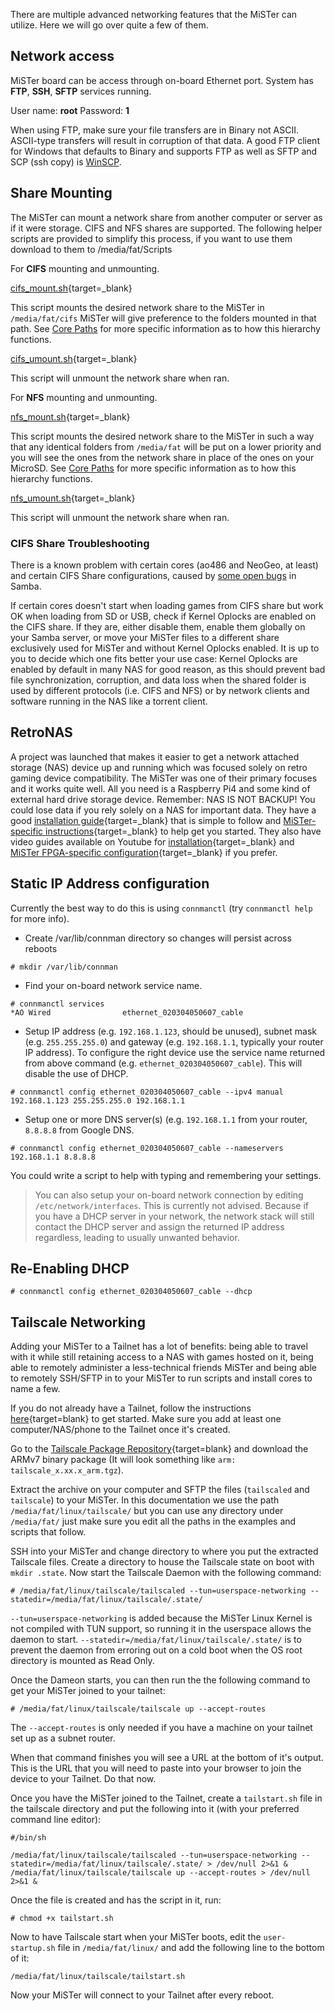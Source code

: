 There are multiple advanced networking features that the MiSTer can utilize. Here we will go over quite a few of them.

## Network access
MiSTer board can be access through on-board Ethernet port. System has **FTP**, **SSH**, **SFTP** services running.

User name: **root**  Password: **1**

When using FTP, make sure your file transfers are in Binary not ASCII. ASCII-type transfers will result in corruption of that data. A good FTP client for Windows that defaults to Binary and supports FTP as well as SFTP and SCP (ssh copy) is [WinSCP](https://winscp.net/eng/download.php).

## Share Mounting
The MiSTer can mount a network share from another computer or server as if it were storage. CIFS and NFS shares are supported. The following helper scripts are provided to simplify this process, if you want to use them download to them to /media/fat/Scripts

For **CIFS** mounting and unmounting.

[cifs_mount.sh](https://raw.githubusercontent.com/MiSTer-devel/Scripts_MiSTer/master/cifs_mount.sh){target=_blank}

This script mounts the desired network share to the MiSTer in `/media/fat/cifs`  MiSTer will give preference to the folders mounted in that path. See [Core Paths](../cores/paths.md) for more specific information as to how this hierarchy functions.

[cifs_umount.sh](https://raw.githubusercontent.com/MiSTer-devel/Scripts_MiSTer/master/cifs_umount.sh){target=_blank}

This script will unmount the network share when ran.

For **NFS** mounting and unmounting.

[nfs_mount.sh](https://raw.githubusercontent.com/MiSTer-devel/Scripts_MiSTer/master/nfs_mount.sh){target=_blank}

This script mounts the desired network share to the MiSTer in such a way that any identical folders from `/media/fat` will be put on a lower priority and you will see the ones from the network share in place of the ones on your MicroSD. See [Core Paths](../cores/paths.md) for more specific information as to how this hierarchy functions.

[nfs_umount.sh](https://raw.githubusercontent.com/MiSTer-devel/Scripts_MiSTer/master/nfs_umount.sh){target=_blank}

This script will unmount the network share when ran.

### CIFS Share Troubleshooting
There is a known problem with certain cores (ao486 and NeoGeo, at least) and certain CIFS Share configurations, caused by [some open bugs](https://bugzilla.samba.org/show_bug.cgi?id=12783) in Samba.

If certain cores doesn't start when loading games from CIFS share but work OK when loading from SD or USB, check if Kernel Oplocks are enabled on the CIFS share. If they are, either disable them, enable them globally on your Samba server, or move your MiSTer files to a different share exclusively used for MiSTer and without Kernel Oplocks enabled. It is up to you to decide which one fits better your use case: Kernel Oplocks are enabled by default in many NAS for good reason, as this should prevent bad file synchronization, corruption, and data loss when the shared folder is used by different protocols (i.e. CIFS and NFS) or by network clients and software running in the NAS like a torrent client.

## RetroNAS
A project was launched that makes it easier to get a network attached storage (NAS) device up and running which was focused solely on retro gaming device compatibility. The MiSTer was one of their primary focuses and it works quite well. All you need is a Raspberry Pi4 and some kind of external hard drive storage device. Remember: NAS IS NOT BACKUP! You could lose data if you rely solely on a NAS for important data. They have a good [installation guide](https://github.com/danmons/retronas/wiki/Installing-RetroNAS){target=_blank} that is simple to follow and [MiSTer-specific instructions](https://github.com/danmons/retronas/wiki/MiSTer-FPGA){target=_blank} to help get you started. They also have video guides available on Youtube for [installation](https://www.youtube.com/watch?v=szA-MSabplc){target=_blank} and [MiSTer FPGA-specific configuration](https://www.youtube.com/watch?v=OrTctA-5kqk){target=_blank} if you prefer.

## Static IP Address configuration
Currently the best way to do this is using `connmanctl` (try `connmanctl help` for more info).

* Create /var/lib/connman directory so changes will persist across reboots  

```
# mkdir /var/lib/connman
```

* Find your on-board network service name.
  
```
# connmanctl services
*AO Wired                ethernet_020304050607_cable
```

* Setup IP address (e.g. `192.168.1.123`, should be unused), subnet mask (e.g. `255.255.255.0`) and gateway (e.g. `192.168.1.1`, typically your router IP address). To configure the right device use the service name returned from above command (e.g. `ethernet_020304050607_cable`). This will disable the use of DHCP.
 
```
# connmanctl config ethernet_020304050607_cable --ipv4 manual 192.168.1.123 255.255.255.0 192.168.1.1
```

* Setup one or more DNS server(s) (e.g. `192.168.1.1` from your router, `8.8.8.8` from Google DNS.

```
# connmanctl config ethernet_020304050607_cable --nameservers 192.168.1.1 8.8.8.8
```
You could write a script to help with typing and remembering your settings.

> You can also setup your on-board network connection by editing `/etc/network/interfaces`. This is currently not advised. Because if you have a DHCP server in your network, the network stack will still contact the DHCP server and assign the returned IP address regardless, leading to usually unwanted behavior.

## Re-Enabling DHCP
```
# connmanctl config ethernet_020304050607_cable --dhcp
```

## Tailscale Networking

Adding your MiSTer to a Tailnet has a lot of benefits: being able to travel with it while still retaining access to a NAS with games hosted on it, being able to remotely administer a less-technical friends MiSTer and being able to remotely SSH/SFTP in to your MiSTer to run scripts and install cores to name a few.

If you do not already have a Tailnet, follow the instructions [here](https://tailscale.com/kb/1017/install){target=blank} to get started. Make sure you add at least one computer/NAS/phone to the Tailnet once it's created.

Go to the [Tailscale Package Repository](https://pkgs.tailscale.com/stable/#static){target=blank} and download the ARMv7 binary package (It will look something like `arm: tailscale_x.xx.x_arm.tgz`).

Extract the archive on your computer and SFTP the files (`tailscaled` and `tailscale`) to your MiSTer. In this documentation we use the path `/media/fat/linux/tailscale/` but you can use any directory under `/media/fat/` just make sure you edit all the paths in the examples and scripts that follow.

SSH into your MiSTer and change directory to where you put the extracted Tailscale files. Create a directory to house the Tailscale state on boot with `mkdir .state`. Now start the Tailscale Daemon with the following command:
```
# /media/fat/linux/tailscale/tailscaled --tun=userspace-networking --statedir=/media/fat/linux/tailscale/.state/
```
`--tun=userspace-networking` is added because the MiSTer Linux Kernel is not compiled with TUN support, so running it in the userspace allows the daemon to start. `--statedir=/media/fat/linux/tailscale/.state/` is to prevent the daemon from erroring out on a cold boot when the OS root directory is mounted as Read Only.

Once the Dameon starts, you can then run the the following command to get your MiSTer joined to your tailnet:
```
# /media/fat/linux/tailscale/tailscale up --accept-routes
```
The `--accept-routes` is only needed if you have a machine on your tailnet set up as a subnet router.

When that command finishes you will see a URL at the bottom of it's output. This is the URL that you will need to paste into your browser to join the device to your Tailnet. Do that now.

Once you have the MiSTer joined to the Tailnet, create a `tailstart.sh` file in the tailscale directory and put the following into it (with your preferred command line editor):
```
#/bin/sh

/media/fat/linux/tailscale/tailscaled --tun=userspace-networking --statedir=/media/fat/linux/tailscale/.state/ > /dev/null 2>&1 &
/media/fat/linux/tailscale/tailscale up --accept-routes > /dev/null 2>&1 &
```

Once the file is created and has the script in it, run:
```
# chmod +x tailstart.sh
```
Now to have Tailscale start when your MiSTer boots, edit the `user-startup.sh` file in `/media/fat/linux/` and add the following line to the bottom of it:
```
/media/fat/linux/tailscale/tailstart.sh
```

Now your MiSTer will connect to your Tailnet after every reboot.
